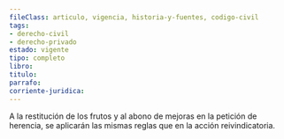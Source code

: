```yaml
---
fileClass: articulo, vigencia, historia-y-fuentes, codigo-civil
tags:
- derecho-civil
- derecho-privado
estado: vigente
tipo: completo
libro:
titulo:
parrafo:
corriente-juridica:
---
```

A la restitución de los frutos y al abono de mejoras en la petición de herencia, se aplicarán las mismas reglas que en la acción reivindicatoria.